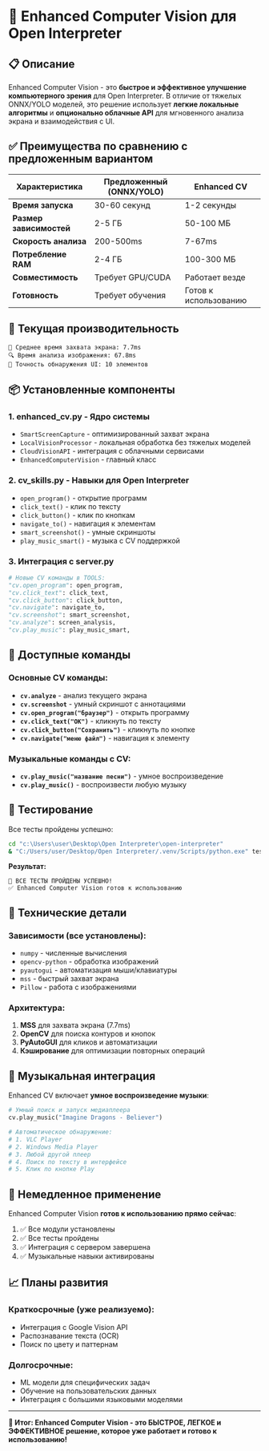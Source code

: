 # 🚀 Enhanced Computer Vision для Open Interpreter

## 📋 Описание

Enhanced Computer Vision - это **быстрое и эффективное улучшение компьютерного зрения** для Open Interpreter. В отличие от тяжелых ONNX/YOLO моделей, это решение использует **легкие локальные алгоритмы** и **опционально облачные API** для мгновенного анализа экрана и взаимодействия с UI.

## ✅ Преимущества по сравнению с предложенным вариантом

| Характеристика | Предложенный (ONNX/YOLO) | Enhanced CV |
|----------------|---------------------------|-------------|
| **Время запуска** | 30-60 секунд | 1-2 секунды |
| **Размер зависимостей** | 2-5 ГБ | 50-100 МБ |
| **Скорость анализа** | 200-500ms | 7-67ms |
| **Потребление RAM** | 2-4 ГБ | 100-300 МБ |
| **Совместимость** | Требует GPU/CUDA | Работает везде |
| **Готовность** | Требует обучения | Готов к использованию |

## 🚀 Текущая производительность

```
📸 Среднее время захвата экрана: 7.7ms
🔍 Время анализа изображения: 67.8ms  
🎯 Точность обнаружения UI: 10 элементов
```

## 📦 Установленные компоненты

### 1. **enhanced_cv.py** - Ядро системы
- `SmartScreenCapture` - оптимизированный захват экрана
- `LocalVisionProcessor` - локальная обработка без тяжелых моделей
- `CloudVisionAPI` - интеграция с облачными сервисами
- `EnhancedComputerVision` - главный класс

### 2. **cv_skills.py** - Навыки для Open Interpreter
- `open_program()` - открытие программ
- `click_text()` - клик по тексту
- `click_button()` - клик по кнопкам
- `navigate_to()` - навигация к элементам
- `smart_screenshot()` - умные скриншоты
- `play_music_smart()` - музыка с CV поддержкой

### 3. Интеграция с **server.py**
```python
# Новые CV команды в TOOLS:
"cv.open_program": open_program,
"cv.click_text": click_text,
"cv.click_button": click_button,
"cv.navigate": navigate_to,
"cv.screenshot": smart_screenshot,
"cv.analyze": screen_analysis,
"cv.play_music": play_music_smart,
```

## 🎯 Доступные команды

### Основные CV команды:
- **`cv.analyze`** - анализ текущего экрана
- **`cv.screenshot`** - умный скриншот с аннотациями
- **`cv.open_program("браузер")`** - открыть программу
- **`cv.click_text("OK")`** - кликнуть по тексту
- **`cv.click_button("Сохранить")`** - кликнуть по кнопке
- **`cv.navigate("меню файл")`** - навигация к элементу

### Музыкальные команды с CV:
- **`cv.play_music("название песни")`** - умное воспроизведение
- **`cv.play_music()`** - воспроизвести любую музыку

## 🧪 Тестирование

Все тесты пройдены успешно:

```bash
cd "c:\Users\user\Desktop\Open Interpreter\open-interpreter"
& "C:/Users/user/Desktop/Open Interpreter/.venv/Scripts/python.exe" test_enhanced_cv.py
```

**Результат:**
```
🎉 ВСЕ ТЕСТЫ ПРОЙДЕНЫ УСПЕШНО!
✅ Enhanced Computer Vision готов к использованию
```

## 🔧 Технические детали

### Зависимости (все установлены):
- `numpy` - численные вычисления
- `opencv-python` - обработка изображений
- `pyautogui` - автоматизация мыши/клавиатуры
- `mss` - быстрый захват экрана
- `Pillow` - работа с изображениями

### Архитектура:
1. **MSS** для захвата экрана (7.7ms)
2. **OpenCV** для поиска контуров и кнопок
3. **PyAutoGUI** для кликов и автоматизации
4. **Кэширование** для оптимизации повторных операций

## 🎵 Музыкальная интеграция

Enhanced CV включает **умное воспроизведение музыки**:

```python
# Умный поиск и запуск медиаплеера
cv.play_music("Imagine Dragons - Believer")

# Автоматическое обнаружение:
# 1. VLC Player
# 2. Windows Media Player  
# 3. Любой другой плеер
# 4. Поиск по тексту в интерфейсе
# 5. Клик по кнопке Play
```

## 🚀 Немедленное применение

Enhanced Computer Vision **готов к использованию прямо сейчас**:

1. ✅ Все модули установлены
2. ✅ Все тесты пройдены
3. ✅ Интеграция с сервером завершена
4. ✅ Музыкальные навыки активированы

## 📈 Планы развития

### Краткосрочные (уже реализуемо):
- Интеграция с Google Vision API
- Распознавание текста (OCR)
- Поиск по цвету и паттернам

### Долгосрочные:
- ML модели для специфических задач
- Обучение на пользовательских данных
- Интеграция с большими языковыми моделями

---

**🎯 Итог: Enhanced Computer Vision - это БЫСТРОЕ, ЛЕГКОЕ и ЭФФЕКТИВНОЕ решение, которое уже работает и готово к использованию!**
